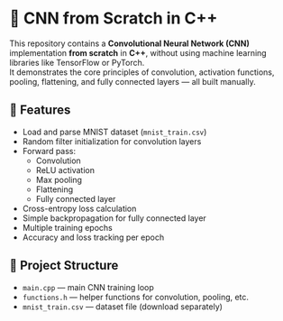 # 🧠 CNN from Scratch in C++

This repository contains a **Convolutional Neural Network (CNN)** implementation **from scratch** in **C++**, without using machine learning libraries like TensorFlow or PyTorch.  
It demonstrates the core principles of convolution, activation functions, pooling, flattening, and fully connected layers — all built manually.

## 📌 Features
- Load and parse MNIST dataset (`mnist_train.csv`)
- Random filter initialization for convolution layers
- Forward pass:
  - Convolution
  - ReLU activation
  - Max pooling
  - Flattening
  - Fully connected layer
- Cross-entropy loss calculation
- Simple backpropagation for fully connected layer
- Multiple training epochs
- Accuracy and loss tracking per epoch

## 📂 Project Structure
- `main.cpp` — main CNN training loop
- `functions.h` — helper functions for convolution, pooling, etc.
- `mnist_train.csv` — dataset file (download separately)


